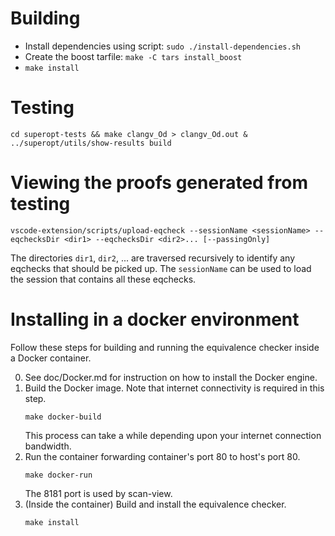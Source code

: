 # Building

* Install dependencies using script: `sudo ./install-dependencies.sh`
* Create the boost tarfile: `make -C tars install_boost`
* `make install`

# Testing

```
cd superopt-tests && make clangv_Od > clangv_Od.out & ../superopt/utils/show-results build
```

# Viewing the proofs generated from testing
```
vscode-extension/scripts/upload-eqcheck --sessionName <sessionName> --eqchecksDir <dir1> --eqchecksDir <dir2>... [--passingOnly]
```
The directories `dir1`, `dir2`, ... are traversed recursively to identify any eqchecks that should be picked up.  The `sessionName` can be used to load the session that contains all these eqchecks.

# Installing in a docker environment

Follow these steps for building and running the equivalence checker inside a Docker container.

0. See doc/Docker.md for instruction on how to install the Docker engine.
1. Build the Docker image.  Note that internet connectivity is required in this step.
   ```
   make docker-build
   ```
   This process can take a while depending upon your internet connection bandwidth.  
2. Run the container forwarding container's port 80 to host's port 80.
   ```
   make docker-run
   ```
   The 8181 port is used by scan-view.
3. (Inside the container) Build and install the equivalence checker.
   ```
   make install
   ```
